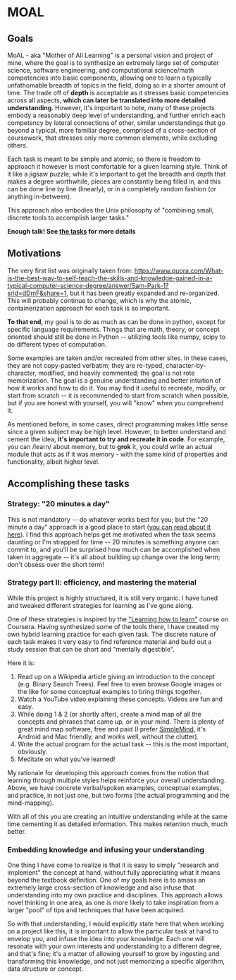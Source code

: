 MOAL
====

## Goals

MoAL - aka "Mother of All Learning" is a personal vision and project of mine, where the goal is to synthesize an extremely large set of computer science, software engineering, and computational science/math competencies into basic components, allowing one to learn a typically unfathomable breadth of topics in the field, doing so in a shorter amount of time. The trade off of **depth** is acceptable as it stresses basic competencies across all aspects, **which can later be translated into more detailed understanding**. However, it's important to note, many of these projects embody a reasonably deep level of understanding, and further enrich each competency by lateral connections of other, similar understandings that go beyond a typical, more familiar degree, comprised of a cross-section of coursework, that stresses only more common elements, while excluding others.

Each task is meant to be simple and atomic, so there is freedom to approach it however is most comfortable for a given learning style. Think of it like a jigsaw puzzle; while it's important to get the breadth and depth that makes a degree worthwhile, pieces are constantly being filled in, and this can be done line by line (linearly), or in a completely random fashion (or anything in-between).

This approach also embodies the Unix philosophy of "combining small, discrete tools to accomplish larger tasks."

__Enough talk! See [the tasks](TASKS.md) for more details__

## Motivations
The very first list was originally taken from: https://www.quora.com/What-is-the-best-way-to-self-teach-the-skills-and-knowledge-gained-in-a-typical-computer-science-degree/answer/Sam-Park-1?srid=dDmF&share=1, but it has been greatly expanded and re-organized. This will probably continue to change, which is why the atomic, containerization approach for each task is so important.

**To that end,** my goal is to do as much as can be done in python, except for specific language requirements. Things that are math, theory, or concept oriented should still be done in Python -- utilizing tools like numpy, scipy to do different types of computation.

Some examples are taken and/or recreated from other sites. In these cases, they are not copy-pasted verbatim; they are re-typed, character-by-character, modified, and heavily commented; the goal is not rote memorization. The goal is a genuine understanding and better intuition of how it works and how to do it. You may find it useful to recreate, modify, or start from scratch -- it is recommended to start from scratch when possible, but if you are honest with yourself, you will "know" when you comprehend it.

As mentioned before, in some cases, direct programming makes little sense since a given subject may be high level. However, to better understand and cement the idea, **it's important to try and recreate it in code**. For example, you can /learn/ about memory, but to **grok** it, you could write an actual module that acts as if it was memory - with the same kind of properties and functionality, albeit higher level.

## Accomplishing these tasks

### Strategy: "20 minutes a day"
This is not mandatory -- do whatever works best for you; but the "20 minute a day" approach is a good place to start ([you can read about it here](http://www.quora.com/What-small-lifestyle-changes-have-the-biggest-impact/answer/Evan-DeFilippis?srid=dDmF&share=1)). I find this approach helps get me motivated when the task seems daunting or I'm strapped for time -- 20 minutes is something anyone can commit to, and you'll be surprised how much can be accomplished when taken in aggregate -- it's all about building up change over the long term; don't obsess over the short term!

### Strategy part II: efficiency, and mastering the material
While this project is highly structured, it is still very organic. I have tuned and tweaked different strategies for learning as I've gone along.

One of these strategies is inspired by the ["Learning how to learn"](https://www.coursera.org/learn/learning-how-to-learn) course on Coursera. Having synthesized some of the tools there, I have created my own hybrid learning practice for each given task. The discrete nature of each task makes it very easy to find reference material and build out a study session that can be short and "mentally digestible".

Here it is:

1. Read up on a Wikipedia article giving an introduction to the concept (e.g. Binary Search Trees). Feel free to even browse Google images or the like for some conceptual examples to bring things together.
2. Watch a YouTube video explaining these concepts. Videos are fun and easy.
3. While doing 1 & 2 (or shortly after), create a mind map of all the concepts and phrases that came up, or in your mind. There is plenty of great mind map software, free and paid (I prefer [SimpleMind](http://www.simpleapps.eu/simplemind/), it's Android and Mac friendly, and works well, without the clutter).
4. Write the actual program for the actual task -- this is the most important, obviously.
5. Meditate on what you've learned!

My rationale for developing this approach comes from the notion that learning through multiple styles helps reinforce your overall understanding. Above, we have concrete verbal/spoken examples, conceptual examples, and practice, in not just one, but two forms (the actual programming and the mind-mapping).

With all of this you are creating an intuitive understanding while at the same time cementing it as detailed information. This makes retention much, much better.

### Embedding knowledge and infusing your understanding

One thing I have come to realize is that it is easy to simply "research and implement" the concept at hand, without fully appreciating what it means beyond the textbook definition. One of my goals here is to amass an extremely large cross-section of knowledge and also infuse that understanding into my own practice and disciplines. This approach allows novel thinking in one area, as one is more likely to take inspiration from a larger "pool" of tips and techniques that have been acquired.

So with that understanding, I would explicitly state here that when working on a project like this, it is important to allow the particular task at hand to envelop you, and infuse the idea into your knowledge. Each one will resonate with your own interests and understanding to a different degree, and that's fine; it's a matter of allowing yourself to grow by ingesting and transforming this knowledge, and not just memorizing a specific algorithm, data structure or concept.
